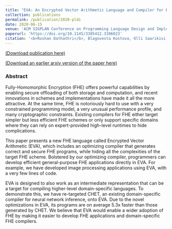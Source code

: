 ```yaml
---
title: "EVA: An Encrypted Vector Arithmetic Language and Compiler for Efficient Homomorphic Computation"
collection: publications
permalink: /publication/2020-pldi
date: 2020-06-15
venue: 'ACM SIGPLAN Conference on Programming Language Design and Implementation (PLDI)'
paperurl: 'https://doi.org/10.1145/3385412.3386023'
citation: '<b>Roshan Dathathri</b>, Blagovesta Kostova, Olli Saarikivi, Wei Dai, Kim Laine, Madan Musuvathi, “EVA: An Encrypted Vector Arithmetic Language and Compiler for Efficient Homomorphic Computation,” Proceedings of the 41st ACM SIGPLAN International Conference on Programming Language Design and Implementation (PLDI), June 2020 (to appear).'
---
```

[(Download publication here)](https://www.cs.utexas.edu/~roshan/EVA.pdf)

[(Download an earlier arxiv version of the paper here)](https://arxiv.org/abs/1912.11951)

### Abstract

Fully-Homomorphic Encryption (FHE) offers powerful capabilities 
by enabling secure offloading of both storage and computation, 
and recent innovations in schemes and implementations have made 
it all the more attractive. At the same time, FHE is notoriously 
hard to use with a very constrained programming model, a very 
unusual performance profile, and many cryptographic constraints. 
Existing compilers for FHE either target simpler but less efficient 
FHE schemes or only support specific domains where they can rely 
on expert-provided high-level runtimes to hide complications. 
 
This paper presents a new FHE language called Encrypted Vector 
Arithmetic (EVA), which includes an optimizing compiler that 
generates correct and secure FHE programs, while hiding all 
the complexities of the target FHE scheme. Bolstered by our 
optimizing compiler, programmers can develop efficient 
general-purpose FHE applications directly in EVA. For example, 
we have developed image processing applications using EVA, 
with a very few lines of code.  
 
EVA is designed to also work as an intermediate representation 
that can be a target for compiling higher-level domain-specific 
languages. To demonstrate this, we have re-targeted CHET, an 
existing domain-specific compiler for neural network inference, 
onto EVA. Due to the novel optimizations in EVA, its programs 
are on average 5.3x faster than those generated by CHET. 
We believe that EVA would enable a wider adoption of FHE by 
making it easier to develop FHE applications and domain-specific 
FHE compilers.

